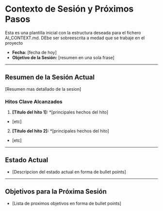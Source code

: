 # Contexto de Sesión y Próximos Pasos

Esta es una plantilla inicial con la estructura deseada para el fichero AI_CONTEXT.md. DEbe ser sobreescrita a medad que se trabaje en el proyecto

* **Fecha:** [fecha de hoy]
* **Objetivo de la Sesión:** [resumen en una sola frase]

---

## Resumen de la Sesión Actual

[Resumen mas detallado de la sesion]

### Hitos Clave Alcanzados

1. **[Titulo del hito 1]:**
  *[principales hechos del hito]

* [etc]

2. **[Titulo del hito 2]:**
  *[principales hechos del hito]

* [etc]

---

## Estado Actual

 * [Descripcion del estado actual en forma de bullet points]

---

## Objetivos para la Próxima Sesión

 * [Lista de proximos objetivos en forma de bullet points]

